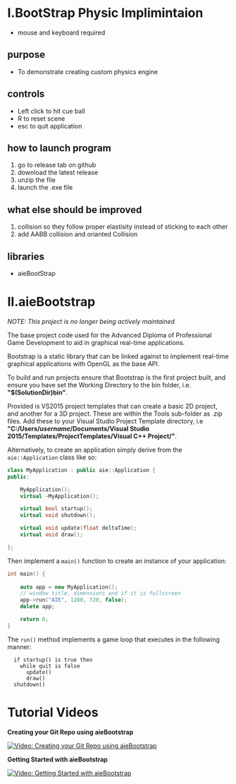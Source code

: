 # I.BootStrap Physic Implimintaion
- mouse and keyboard required
## purpose
- To demonstrate creating custom physics engine
## controls
- Left click to hit cue ball
- R to reset scene
- esc to quit application
## how to launch program
1. go to release tab on github
2. download the latest release
3. unzip the file
4. launch the .exe file
## what else should be improved
1. collision so they follow proper elastisity instead of sticking to each other
2. add AABB collision and orianted Collision

## libraries
- aieBootStrap

# II.aieBootstrap

*NOTE: This project is no longer being actively maintained*

The base project code used for the Advanced Diploma of Professional Game Development to aid in graphical real-time applications.

Bootstrap is a static library that can be linked against to implement real-time graphical applications with OpenGL as the base API.

To build and run projects ensure that Bootstrap is the first project built, and ensure you have set the Working Directory to the bin folder, i.e. <b>"$(SolutionDir)bin\"</b>.

Provided is VS2015 project templates that can create a basic 2D project, and another for a 3D project. These are within the Tools sub-folder as .zip files. Add these to your Visual Studio Project Template directory, i.e <b>"C:/Users/<i>username</i>/Documents/Visual Studio 2015/Templates/ProjectTemplates/Visual C++ Project/"</b>.

Alternatively, to create an application simply derive from the ```aie::Application``` class like so:
```c++
class MyApplication : public aie::Application {
public:

	MyApplication();
	virtual ~MyApplication();

	virtual bool startup();
	virtual void shutdown();

	virtual void update(float deltaTime);
	virtual void draw();

};
```
Then implement a ```main()``` function to create an instance of your application:
```c++
int main() {
	
	auto app = new MyApplication();
	// window title, dimensions and if it is fullscreen
	app->run("AIE", 1280, 720, false);
	delete app;

	return 0;
}
```
The ```run()``` method implements a game loop that executes in the following manner:
```
  if startup() is true then
    while quit is false
      update()
      draw()
  shutdown()
```

# Tutorial Videos

<b>Creating your Git Repo using aieBootstrap</b>

[![Video: Creating your Git Repo using aieBootstrap](https://i.vimeocdn.com/video/629137423.webp?mw=600&amp;mh=450)](https://vimeo.com/213005085/3609374652)



<b>Getting Started with aieBootstrap</b>

[![Video: Getting Started with aieBootstrap](https://i.vimeocdn.com/video/629873947.webp?mw=600&amp;mh=450)](https://vimeo.com/213607377/77c8867175)

